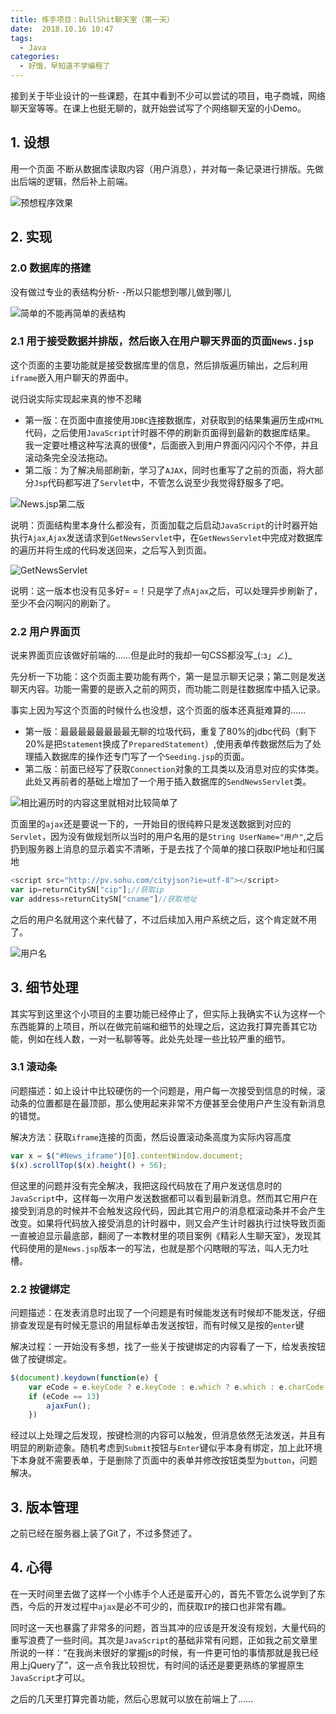 ```yaml
---
title: 练手项目：BullShit聊天室（第一天）
date:  2018.10.16 10:47
tags:
  - Java
categories:
  - 好饿，早知道不学编程了
---
```

接到关于毕业设计的一些课题，在其中看到不少可以尝试的项目，电子商城，网络聊天室等等。在课上也挺无聊的，就开始尝试写了个网络聊天室的小Demo。

## 1. 设想

用一个页面 不断从数据库读取内容（用户消息），并对每一条记录进行排版。先做出后端的逻辑，然后补上前端。

![预想程序效果](./images/lian-shou-xiang-mu-bullshit-liao-tian-shi-di-yi-tian/1.webp)

## 2. 实现

### 2.0 数据库的搭建

没有做过专业的表结构分析- -所以只能想到哪儿做到哪儿

![简单的不能再简单的表结构](./images/lian-shou-xiang-mu-bullshit-liao-tian-shi-di-yi-tian/2.webp)


### 2.1 用于接受数据并排版，然后嵌入在用户聊天界面的页面`News.jsp`

这个页面的主要功能就是接受数据库里的信息，然后排版遍历输出，之后利用`iframe`嵌入用户聊天的界面中。

说归说实际实现起来真的惨不忍睹
- 第一版：在页面中直接使用`JDBC`连接数据库，对获取到的结果集遍历生成`HTML`代码，之后使用`JavaScript`计时器不停的刷新页面得到最新的数据库结果。
我一定要吐槽这种写法真的很傻*，后面嵌入到用户界面闪闪闪个不停，并且滚动条完全没法拖动。
- 第二版：为了解决局部刷新，学习了`AJAX`，同时也重写了之前的页面，将大部分`Jsp`代码都写进了`Servlet`中，不管怎么说至少我觉得舒服多了吧。

![News.jsp第二版](./images/lian-shou-xiang-mu-bullshit-liao-tian-shi-di-yi-tian/3.webp)

说明：页面结构里本身什么都没有，页面加载之后启动`JavaScript`的计时器开始执行`Ajax`,`Ajax`发送请求到`GetNewsServlet`中，在`GetNewsServlet`中完成对数据库的遍历并将生成的代码发送回来，之后写入到页面。

![GetNewsServlet](./images/lian-shou-xiang-mu-bullshit-liao-tian-shi-di-yi-tian/4.webp)

说明：这一版本也没有见多好= =！只是学了点`Ajax`之后，可以处理异步刷新了，至少不会闪啊闪的刷新了。

### 2.2 用户界面页
说来界面页应该做好前端的……但是此时的我却一句CSS都没写_(:з」∠)_

先分析一下功能：这个页面主要功能有两个，第一是显示聊天记录；第二则是发送聊天内容。功能一需要的是嵌入之前的网页，而功能二则是往数据库中插入记录。

事实上因为写这个页面的时候什么也没想，这个页面的版本还真挺难算的……
- 第一版：最最最最最最最最无聊的垃圾代码，重复了80%的jdbc代码（剩下20%是把`Statement`换成了`PreparedStatement`）,使用表单传数据然后为了处理插入数据库的操作还专门写了一个`Seeding.jsp`的页面。
- 第二版：前面已经写了获取`Connection`对象的工具类以及消息对应的实体类。此处又再前者的基础上增加了一个用于插入数据库的`SendNewsServlet`类。

![相比遍历时的内容这里就相对比较简单了](./images/lian-shou-xiang-mu-bullshit-liao-tian-shi-di-yi-tian/5.webp)

页面里的`ajax`还是要说一下的，一开始目的很纯粹只是发送数据到对应的`Servlet`，因为没有做规划所以当时的用户名用的是`String UserName="用户"`,之后扔到服务器上消息的显示着实不清晰，于是去找了个简单的接口获取IP地址和归属地

~~~js
<script src="http://pv.sohu.com/cityjson?ie=utf-8"></script>
var ip=returnCitySN["cip"];//获取ip
var address=returnCitySN["cname"]//获取地址
~~~

之后的用户名就用这个来代替了，不过后续加入用户系统之后，这个肯定就不用了。

![用户名](./images/lian-shou-xiang-mu-bullshit-liao-tian-shi-di-yi-tian/6.webp)

## 3. 细节处理

其实写到这里这个小项目的主要功能已经停止了，但实际上我确实不认为这样一个东西能算的上项目，所以在做完前端和细节的处理之后，这边我打算完善其它功能，例如在线人数，一对一私聊等等。此处先处理一些比较严重的细节。

### 3.1 滚动条

问题描述：如上设计中比较硬伤的一个问题是，用户每一次接受到信息的时候，滚动条的位置都是在最顶部，那么使用起来非常不方便甚至会使用户产生没有新消息的错觉。

解决方法：获取`iframe`连接的页面，然后设置滚动条高度为实际内容高度

~~~js
var x = $("#News_iframe")[0].contentWindow.document;
$(x).scrollTop($(x).height() + 56);
~~~

但这里的问题并没有完全解决，我把这段代码放在了用户发送信息时的`JavaScript`中，这样每一次用户发送数据都可以看到最新消息。然而其它用户在接受到消息的时候并不会触发这段代码，因此其它用户的消息框滚动条并不会产生改变。如果将代码放入接受消息的计时器中，则又会产生计时器执行过快导致页面一直被迫显示最底部，翻阅了一本教材里的项目案例《精彩人生聊天室》，发现其代码使用的是`News.jsp`版本一的写法，也就是那个闪瞎眼的写法，叫人无力吐槽。

### 2.2 按键绑定
问题描述：在发表消息时出现了一个问题是有时候能发送有时候却不能发送，仔细排查发现是有时候无意识的用鼠标单击发送按钮，而有时候又是按的`enter`键

解决过程：一开始没有多想，找了一些关于按键绑定的内容看了一下，给发表按钮做了按键绑定。

~~~js
$(document).keydown(function(e) {
	var eCode = e.keyCode ? e.keyCode : e.which ? e.which : e.charCode;
	if (eCode == 13)
		ajaxFun();
	})
~~~

经过以上处理之后发现，按键检测的内容可以触发，但消息依然无法发送，并且有明显的刷新迹象。随机考虑到`Submit`按钮与`Enter`键似乎本身有绑定，加上此环境下本身就不需要表单，于是删除了页面中的表单并修改按钮类型为`button`，问题解决。

## 3. 版本管理
之前已经在服务器上装了Git了，不过多赘述了。

## 4. 心得
在一天时间里去做了这样一个小练手个人还是蛮开心的，首先不管怎么说学到了东西，今后的开发过程中`ajax`是必不可少的，而获取`IP`的接口也非常有趣。

同时这一天也暴露了非常多的问题，首当其冲的应该是开发没有规划，大量代码的重写浪费了一些时间。其次是`JavaScript`的基础非常有问题，正如我之前文章里所说的一样：“在我尚未很好的掌握js的时候，有一件更可怕的事情那就是我已经用上jQuery了”，这一点令我比较担忧，有时间的话还是要更熟练的掌握原生`JavaScript`才可以。

之后的几天里打算完善功能，然后心思就可以放在前端上了……
